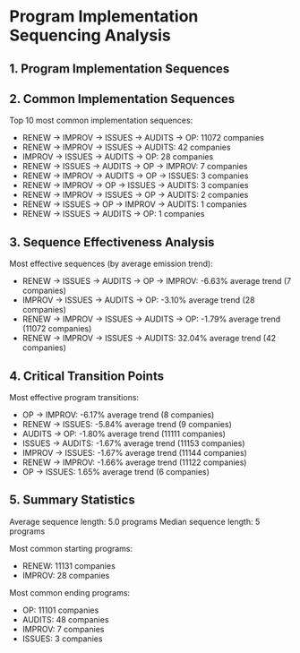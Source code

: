 # Program Implementation Sequencing Analysis


## 1. Program Implementation Sequences


## 2. Common Implementation Sequences

Top 10 most common implementation sequences:

- RENEW -> IMPROV -> ISSUES -> AUDITS -> OP: 11072 companies
- RENEW -> IMPROV -> ISSUES -> AUDITS: 42 companies
- IMPROV -> ISSUES -> AUDITS -> OP: 28 companies
- RENEW -> ISSUES -> AUDITS -> OP -> IMPROV: 7 companies
- RENEW -> IMPROV -> AUDITS -> OP -> ISSUES: 3 companies
- RENEW -> IMPROV -> OP -> ISSUES -> AUDITS: 3 companies
- RENEW -> IMPROV -> ISSUES -> OP -> AUDITS: 2 companies
- RENEW -> ISSUES -> OP -> IMPROV -> AUDITS: 1 companies
- RENEW -> ISSUES -> AUDITS -> OP: 1 companies

## 3. Sequence Effectiveness Analysis


Most effective sequences (by average emission trend):

- RENEW -> ISSUES -> AUDITS -> OP -> IMPROV: -6.63% average trend (7 companies)
- IMPROV -> ISSUES -> AUDITS -> OP: -3.10% average trend (28 companies)
- RENEW -> IMPROV -> ISSUES -> AUDITS -> OP: -1.79% average trend (11072 companies)
- RENEW -> IMPROV -> ISSUES -> AUDITS: 32.04% average trend (42 companies)

## 4. Critical Transition Points


Most effective program transitions:

- OP -> IMPROV: -6.17% average trend (8 companies)
- RENEW -> ISSUES: -5.84% average trend (9 companies)
- AUDITS -> OP: -1.80% average trend (11111 companies)
- ISSUES -> AUDITS: -1.67% average trend (11153 companies)
- IMPROV -> ISSUES: -1.67% average trend (11144 companies)
- RENEW -> IMPROV: -1.66% average trend (11122 companies)
- OP -> ISSUES: 1.65% average trend (6 companies)

## 5. Summary Statistics


Average sequence length: 5.0 programs
Median sequence length: 5 programs

Most common starting programs:
- RENEW: 11131 companies
- IMPROV: 28 companies

Most common ending programs:
- OP: 11101 companies
- AUDITS: 48 companies
- IMPROV: 7 companies
- ISSUES: 3 companies